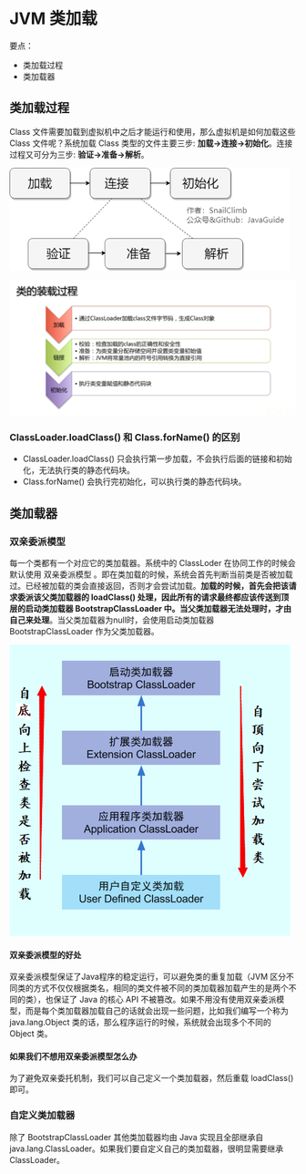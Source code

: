 # JVM 类加载

要点：

- 类加载过程
- 类加载器

## 类加载过程

Class 文件需要加载到虚拟机中之后才能运行和使用，那么虚拟机是如何加载这些 Class 文件呢？系统加载 Class 类型的文件主要三步: **加载->连接->初始化**。连接过程又可分为三步: **验证->准备->解析**。

![](_v_images/20190724100349017_11425.png)

![](_v_images/20190729214440993_28053.png)

### ClassLoader.loadClass() 和 Class.forName() 的区别

- ClassLoader.loadClass() 只会执行第一步加载，不会执行后面的链接和初始化，无法执行类的静态代码块。
- Class.forName() 会执行完初始化，可以执行类的静态代码块。

## 类加载器

### 双亲委派模型

每一个类都有一个对应它的类加载器。系统中的 ClassLoder 在协同工作的时候会默认使用 双亲委派模型 。即在类加载的时候，系统会首先判断当前类是否被加载过。已经被加载的类会直接返回，否则才会尝试加载。**加载的时候，首先会把该请求委派该父类加载器的 loadClass() 处理，因此所有的请求最终都应该传送到顶层的启动类加载器 BootstrapClassLoader 中。当父类加载器无法处理时，才由自己来处理**。当父类加载器为null时，会使用启动类加载器 BootstrapClassLoader 作为父类加载器。

![](_v_images/20190724100137494_18135.png)

#### 双亲委派模型的好处

双亲委派模型保证了Java程序的稳定运行，可以避免类的重复加载（JVM 区分不同类的方式不仅仅根据类名，相同的类文件被不同的类加载器加载产生的是两个不同的类），也保证了 Java 的核心 API 不被篡改。如果不用没有使用双亲委派模型，而是每个类加载器加载自己的话就会出现一些问题，比如我们编写一个称为 java.lang.Object 类的话，那么程序运行的时候，系统就会出现多个不同的 Object 类。

#### 如果我们不想用双亲委派模型怎么办

为了避免双亲委托机制，我们可以自己定义一个类加载器，然后重载 loadClass() 即可。

### 自定义类加载器

除了 BootstrapClassLoader 其他类加载器均由 Java 实现且全部继承自 java.lang.ClassLoader。如果我们要自定义自己的类加载器，很明显需要继承 ClassLoader。
